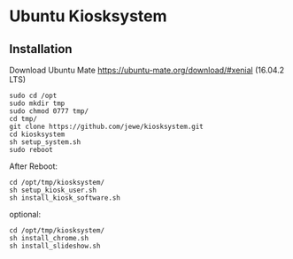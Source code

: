 # Ubuntu Kiosksystem

## Installation
Download Ubuntu Mate
https://ubuntu-mate.org/download/#xenial
(16.04.2 LTS)


```
sudo cd /opt
sudo mkdir tmp
sudo chmod 0777 tmp/
cd tmp/
git clone https://github.com/jewe/kiosksystem.git
cd kiosksystem
sh setup_system.sh
sudo reboot
```

After Reboot:
```
cd /opt/tmp/kiosksystem/
sh setup_kiosk_user.sh
sh install_kiosk_software.sh
```

optional:
```
cd /opt/tmp/kiosksystem/
sh install_chrome.sh
sh install_slideshow.sh
```
